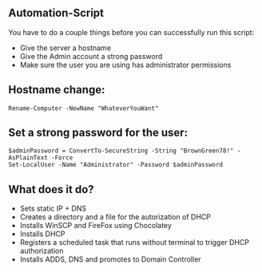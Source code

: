 ﻿## Automation-Script

You have to do a couple things before you can successfully run this script:

- Give the server a hostname
- Give the Admin account a strong password
- Make sure the user you are using has administrator permissions

## Hostname change:

```
Rename-Computer -NewName "WhateverYouWant"
```

## Set a strong password for the user:

```
$adminPassword = ConvertTo-SecureString -String "BrownGreen78!" -AsPlainText -Force
Set-LocalUser -Name "Administrator" -Password $adminPassword
```

## What does it do?

- Sets static IP + DNS
- Creates a directory and a file for the autorization of DHCP
- Installs WinSCP and FireFox using Chocolatey
- Installs DHCP
- Registers a scheduled task that runs without terminal to trigger DHCP authorization
- Installs ADDS, DNS and promotes to Domain Controller
